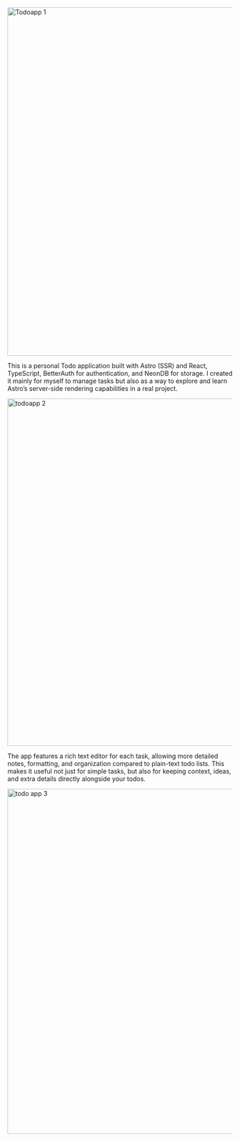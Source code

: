 <img width="1439" height="780" alt="Todoapp 1" src="https://github.com/user-attachments/assets/e201433a-1f10-4190-8dca-5927dc888077" />

This is a personal Todo application built with Astro (SSR) and React, TypeScript, BetterAuth for authentication, and NeonDB for storage. I created it mainly for myself to manage tasks but also as a way to explore and learn Astro’s server-side rendering capabilities in a real project.

<img width="1439" height="778" alt="todoapp 2" src="https://github.com/user-attachments/assets/76a2080b-b9a9-4752-9e58-5d15da2de179" />

The app features a rich text editor for each task, allowing more detailed notes, formatting, and organization compared to plain-text todo lists. This makes it useful not just for simple tasks, but also for keeping context, ideas, and extra details directly alongside your todos.

<img width="1416" height="773" alt="todo app 3" src="https://github.com/user-attachments/assets/ac5ae639-32b5-488d-9422-99cc75650b3e" />
